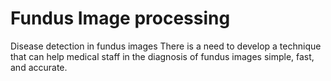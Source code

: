 # Fundus Image processing

Disease detection in fundus images
There is a need to develop a technique that can help medical staff in the diagnosis of fundus images simple, fast, and accurate. 
